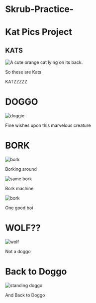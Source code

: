 # Skrub-Practice-
<h1>Kat Pics Project</h1>
<h2>KATS</h2>
<img src="https://bit.ly/fcc-relaxing-cat" alt="A cute orange cat lying on its back.">
<p>So these are Kats</p>
<p>KATZZZZZ</p>
<h1>DOGGO</h1>
<img src="http://cdn.akc.org/content/article-body-image/shiba_inu_cute_puppies.jpg" alt="doggie">
<p>Fine wishes upon this marvelous creature</p>
<h1>BORK</h1>
<img src="https://media.mnn.com/assets/images/2018/02/swedish_vallhund_on_table.jpg.653x0_q80_crop-smart.jpg" alt="bork">
<p>Borking around</p>
<img src="https://media.mnn.com/assets/images/2018/02/swedish_vallhund_headshot.jpg.838x0_q80.jpg" alt="same bork">
<p>Bork machine </p>
<img src="https://media.mnn.com/assets/images/2018/02/swedish_vallhund_profile.jpg.838x0_q80.jpg" alt="bork">
<p>One good boi</p>
<h1>WOLF??</h1>
<img src="https://www.nationalgeographic.com/content/dam/animals/pictures/mammals/g/gray-wolf/gray-wolf_01.ngsversion.1484679603276.adapt.676.1.JPG" alt="wolf">
<p>Not a doggo</p>
<h1>Back to Doggo</h1>
<img src="https://lifeboat.com/blog.images/dog-ownership-linked-to-lower-mortality.jpg" alt="standing doggo">
<p>And Back to Doggo</p>

